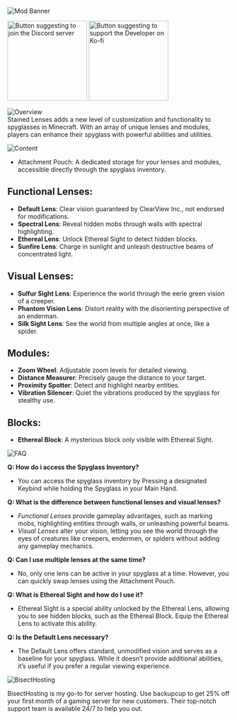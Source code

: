 ![Mod Banner](https://www.bisecthosting.com/images/CF/Stained_Lenses/BH_SL_header.webp)

<p><a href="https://discord.gg/sxMHz9R7mm" rel="nofollow"><img src="https://i.imgur.com/OFIpCWt.png" alt="Button suggesting to join the Discord server" width="180"></a> <a href="https://ko-fi.com/backupcup" rel="nofollow"><img src="https://i.imgur.com/DVkBLJg.png" alt="Button suggesting to support the Developer on Ko-fi" width="180"></a></p>

![Overview](https://www.bisecthosting.com/images/CF/Stained_Lenses/BH_SL_overview.webp)  
Stained Lenses adds a new level of customization and functionality to spyglasses in Minecraft. With an array of unique lenses and modules, players can enhance their spyglass with powerful abilities and utilities.

![Content](https://www.bisecthosting.com/images/CF/Stained_Lenses/BH_SL_content.webp)

*   Attachment Pouch: A dedicated storage for your lenses and modules, accessible directly through the spyglass inventory.

Functional Lenses:
------------------

*   **Default Lens**: Clear vision guaranteed by ClearView Inc., not endorsed for modifications.
*   **Spectral Lens**: Reveal hidden mobs through walls with spectral highlighting.
*   **Ethereal Lens**: Unlock Ethereal Sight to detect hidden blocks.
*   **Sunfire Lens**: Charge in sunlight and unleash destructive beams of concentrated light.

Visual Lenses:
--------------

*   **Sulfur Sight Lens**: Experience the world through the eerie green vision of a creeper.
*   **Phantom Vision Lens**: Distort reality with the disorienting perspective of an enderman.
*   **Silk Sight Lens**: See the world from multiple angles at once, like a spider.

Modules:
--------

*   **Zoom Wheel**: Adjustable zoom levels for detailed viewing.
*   **Distance Measurer**: Precisely gauge the distance to your target.
*   **Proximity Spotter**: Detect and highlight nearby entities.
*   **Vibration Silencer**: Quiet the vibrations produced by the spyglass for stealthy use.

Blocks:
-------

*   **Ethereal Block**: A mysterious block only visible with Ethereal Sight.

![FAQ](https://www.bisecthosting.com/images/CF/Stained_Lenses/BH_SL_faq.webp)

**Q: How do i access the Spyglass Inventory?**

*   You can access the spyglass inventory by Pressing a designated Keybind while holding the Spyglass in your Main Hand.

**Q: What is the difference between functional lenses and visual lenses?**

*   _Functional Lenses_ provide gameplay advantages, such as marking mobs, highlighting entities through walls, or unleashing powerful beams.
*   _Visual Lenses_ alter your vision, letting you see the world through the eyes of creatures like creepers, endermen, or spiders without adding any gameplay mechanics.

**Q: Can I use multiple lenses at the same time?**

*   No, only one lens can be active in your spyglass at a time. However, you can quickly swap lenses using the Attachment Pouch.

**Q: What is Ethereal Sight and how do I use it?**

*   Ethereal Sight is a special ability unlocked by the Ethereal Lens, allowing you to see hidden blocks, such as the Ethereal Block. Equip the Ethereal Lens to activate this ability.

**Q: Is the Default Lens necessary?**

*   The Default Lens offers standard, unmodified vision and serves as a baseline for your spyglass. While it doesn’t provide additional abilities, it’s useful if you prefer a regular viewing experience.

![BisectHosting](https://www.bisecthosting.com/images/CF/Stained_Lenses/BH_SL_promo.webp)

BisectHosting is my go-to for server hosting. Use backupcup to get 25% off your first month of a gaming server for new customers. Their top-notch support team is available 24/7 to help you out.
